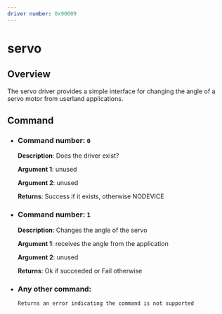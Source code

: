 ```yaml
---
driver number: 0x90009
---
```


# servo

## Overview

The servo driver provides a simple interface for changing the angle of a servo motor from userland applications.

## Command

  * ### Command number: `0`

    **Description**: Does the driver exist?

    **Argument 1**: unused

    **Argument 2**: unused

    **Returns**: Success if it exists, otherwise NODEVICE

  * ### Command number: `1`

    **Description**: Changes the angle of the servo

    **Argument 1**: receives the angle from the application

    **Argument 2**: unused

    **Returns**: Ok if succeeded or Fail otherwise
    
  * ### Any other command:
        Returns an error indicating the command is not supported
